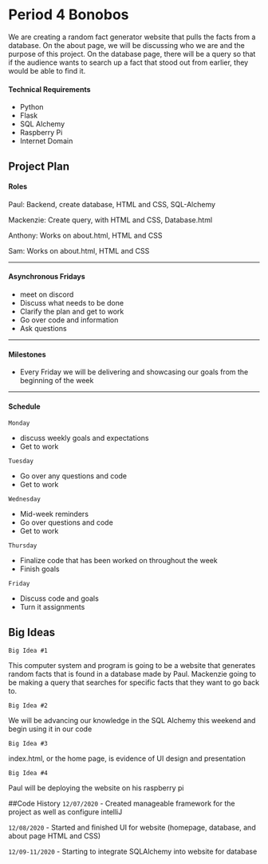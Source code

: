 # Period 4 Bonobos
We are creating a random fact generator website that pulls the facts from a database. On the about page, we will be discussing who we are and the purpose of this project. On the database page, there will be a query so that if the audience wants to search up a fact that stood out from earlier, they would be able to find it.

#### Technical Requirements
- Python
- Flask
- SQL Alchemy
- Raspberry Pi
- Internet Domain

## Project Plan
#### Roles
Paul: Backend, create database, HTML and CSS, SQL-Alchemy

Mackenzie: Create query, with HTML and CSS, Database.html

Anthony: Works on about.html, HTML and CSS

Sam: Works on about.html, HTML and CSS

---
#### Asynchronous Fridays
- meet on discord
- Discuss what needs to be done
- Clarify the plan and get to work
- Go over code and information
- Ask questions

---
#### Milestones
- Every Friday we will be delivering and showcasing our goals from the beginning of the week

---
#### Schedule
```Monday``` 
- discuss weekly goals and expectations 
- Get to work

```Tuesday```
- Go over any questions and code
- Get to work

```Wednesday```
- Mid-week reminders
- Go over questions and code
- Get to work

```Thursday```
- Finalize code that has been worked on throughout the week
- Finish goals

```Friday```
- Discuss code and goals
- Turn it assignments

## Big Ideas
```Big Idea #1```

This computer system and program is going to be a website that generates random facts that is found in a database made by Paul. Mackenzie going to be making a query that searches for specific facts that they want to go back to.

```Big Idea #2```

We will be advancing our knowledge in the SQL Alchemy this weekend and begin using it in our code

```Big Idea #3```

index.html, or the home page, is evidence of UI design and presentation

```Big Idea #4```

Paul will be deploying the website on his raspberry pi

##Code History
```12/07/2020``` - Created manageable framework for the project as well as configure intelliJ

```12/08/2020``` - Started and finished UI for website (homepage, database, and about page HTML and CSS)

```12/09-11/2020``` - Starting to integrate SQLAlchemy into website for database




